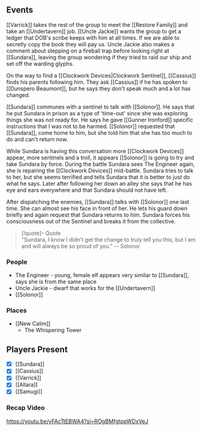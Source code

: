 ## Events
[[Varrick]] takes the rest of the group to meet the [[Restore Family]] and take an [[Undertavern]] job. [[Uncle Jackie]] wants the group to get a ledger that DOB's scribe keeps with him at all times. If we are able to secretly copy the book they will pay us. Uncle Jackie also makes a comment about stepping on a fireball trap before looking right at [[Sundara]], leaving the group wondering if they tried to raid our ship and set off the warding glyphs.

On the way to find a [[Clockwork Devices|Clockwork Sentinel]], [[Cassius]] finds his parents following him. They ask [[Cassius]] if he has spoken to [[Dunspero Beaumont]], but he says they don't speak much and a lot has changed.

[[Sundara]] communes with a sentinel to talk with [[Solonor]]. He says that he put Sundara in prison as a type of 'time-out' since she was exploring things she was not ready for. He says he gave [[Gunner Ironford]] specific instructions that I was not to be harmed. [[Solonor]] requested that [[Sundara]], come home to him, but she told him that she has too much to do and can't return now. 

While Sundara is having this conversation more [[Clockwork Devices]] appear, more sentinels and a troll, it appears [[Solonor]] is going to try and take Sundara by force. During the battle Sundara sees The Engineer again, she is repairing the [[Clockwork Devices]] mid-battle. Sundara tries to talk to her, but she seems terrified and tells Sundara that it is better to just do what he says. Later after following her down an alley she says that he has eye and ears everywhere and that Sundara should not have left.

After dispatching the enemies, [[Sundara]] talks with [[Solonor]] one last time. She can almost see his face in front of her. He lets his guard down briefly and again request that Sundara returns to him. Sundara forces his consciousness out of the Sentinel and breaks it from the collective.

> [!quote]- Quote  
> "Sundara, I know I didn't get the change to truly tell you this, but I am and will always be so proud of you."
> -- Solonor


### People
- The Engineer - young, female elf appears very similar to [[Sundara]], says she is from the same place
- Uncle Jackie - dwarf that works for the [[Undertavern]] 
- [[Solonor]] 

### Places 
- [[New Calim]] 
	- The Whispering Tower

## Players Present
- [x] [[Sundara]] 
- [x] [[Cassius]] 
- [x] [[Varrick]] 
- [x] [[Allara]] 
- [x] [[Samugi]] 

### Recap Video

https://youtu.be/yFAcTtEBWA4?si=ROgBMfgtppWDxVeJ